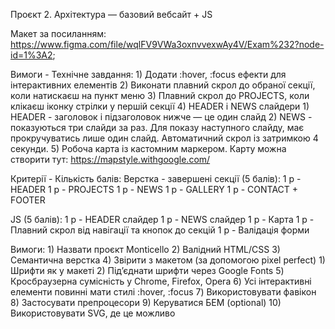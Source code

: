 Проєкт 2. Архітектура — базовий вебсайт + JS

Макет за посиланням: https://www.figma.com/file/wqlFV9VWa3oxnvvexwAy4V/Exam%232?node-id=1%3A2;

Вимоги - Технічне завдання:
    1) Додати :hover, :focus ефекти для інтерактивних елементів
    2) Виконати плавний скрол до обраної секції, коли натискаєш на пункт меню
    3) Плавний скрол до PROJECTS, коли клікаєш іконку стрілки у першій секції
    4) HEADER і NEWS слайдери
        1) HEADER - заголовок і підзаголовок нижче — це один слайд
        2) NEWS - показуються три слайди за раз. Для показу наступного слайду, має прокручуватись лише один 
            слайд. Автоматичний скрол із затримкою 4 секунди.
    5) Робоча карта із кастомним маркером. Карту можна створити тут: https://mapstyle.withgoogle.com/

Критерії - Кількість балів:
Верстка - завершені секції (5 балів):
    1 p - HEADER
    1 p - PROJECTS
    1 p - NEWS
    1 p - GALLERY
    1 p - CONTACT + FOOTER

JS (5 балів):
    1 p - HEADER слайдер
    1 p - NEWS слайдер
    1 p - Карта
    1 p - Плавний скрол від навігації та кнопок до секцій
    1 p - Валідація форми

Вимоги:
    1) Назвати проєкт Monticello
    2) Валідний HTML/CSS
    3) Семантична верстка
    4) Звірити з макетом (за допомогою pixel perfect) 
        1) Шрифти як у макеті
        2) Під’єднати шрифти через Google Fonts
    5) Кросбраузерна сумісність у Chrome, Firefox, Opera
    6) Усі інтерактивні елементи повинні мати стилі :hover, :focus
    7) Використовувати фавікон
    8) Застосувати препроцесори
    9) Керуватися БЕМ (optional)
    10) Використовувати SVG, де це можливо